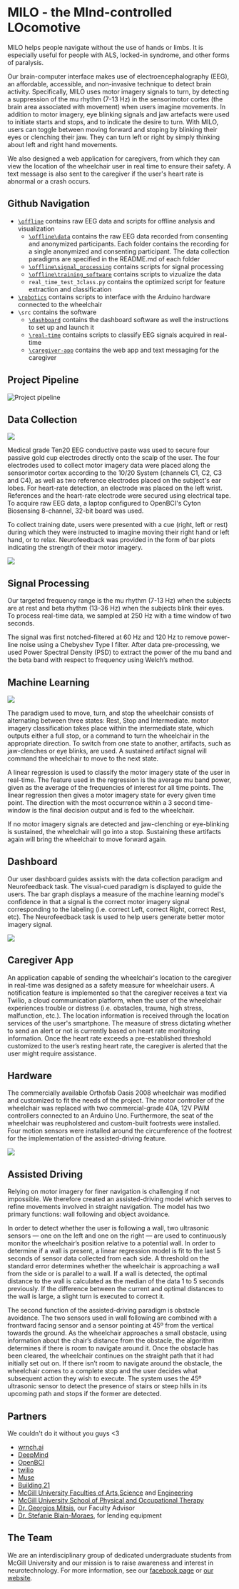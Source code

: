 # MILO - the MInd-controlled LOcomotive
MILO helps people navigate without the use of hands or limbs. It is especially useful for people with ALS, locked-in syndrome, and other forms of paralysis.

Our brain-computer interface makes use of electroencephalography (EEG), an affordable, accessible, and non-invasive technique to detect brain activity. Specifically, MILO uses motor imagery signals to turn, by detecting a suppression of the mu rhythm (7-13 Hz) in the sensorimotor cortex (the brain area associated with movement) when users imagine movements. In addition to motor imagery, eye blinking signals and jaw artefacts were used to initiate starts and stops, and to indicate the desire to turn. With MILO, users can toggle between moving forward and stoping by blinking their eyes or clenching their jaw. They can turn left or right by simply thinking about left and right hand movements.

We also designed a web application for caregivers, from which they can view the location of the wheelchair user in real time to ensure their safety. A text message is also sent to the caregiver if the user's heart rate is abnormal or a crash occurs.

## Github Navigation
- [`\offline`](https://github.com/NTX-McGill/NeuroTechX-McGill-2019/tree/master/offline/) contains raw EEG data and scripts for offline analysis and visualization
	- [`\offline\data`](https://github.com/NTX-McGill/NeuroTechX-McGill-2019/tree/master/offline/data) contains the raw EEG data recorded from consenting and anonymized participants. Each folder contains the recording for a single anonymized and consenting participant. The data collection paradigms are specified in the README.md of each folder
	- [`\offline\signal_processing`](https://github.com/NTX-McGill/NeuroTechX-McGill-2019/tree/master/offline/signal_processing) contains scripts for signal processing
	- [`\offline\training_software`](https://github.com/NTX-McGill/NeuroTechX-McGill-2019/tree/master/offline/training_software) contains scripts to vizualize the data
	- `real_time_test_3class.py` contains the optimized script for feature extraction and classification
- [`\robotics`](https://github.com/NTX-McGill/NeuroTechX-McGill-2019/tree/master/robotics) contains scripts to interface with the Arduino hardware connected to the wheelchair
- `\src` contains the software
	- [`\dashboard`](https://github.com/NTX-McGill/NeuroTechX-McGill-2019/tree/master/src/dashboard) contains the dashboard software as well the instructions to set up and launch it
	- [`\real-time`](https://github.com/NTX-McGill/NeuroTechX-McGill-2019/tree/master/src/real-time) contains scripts to classify EEG signals acquired in real-time
	- [`\caregiver-app`](https://github.com/NTX-McGill/NeuroTechX-McGill-2019/tree/master/src/caregiver-app) contains the web app and text messaging for the caregiver

## Project Pipeline
![Project pipeline](/figures/Fig1%20(1).png)

## Data Collection

![](/figures/Fig2.jpg)

Medical grade Ten20 EEG conductive paste was used to secure four passive gold cup electrodes directly onto the scalp of the user. The four electrodes used to collect motor imagery data were placed along the sensorimotor cortex according to the 10/20 System (channels C1, C2, C3 and C4), as well as two reference electrodes placed on the subject's ear lobes. For heart-rate detection, an electrode was placed on the left wrist. References and the heart-rate electrode were secured using electrical tape. To acquire raw EEG data, a laptop configured to OpenBCI's Cyton Biosensing 8-channel, 32-bit board was used.

To collect training date, users were presented with a cue (right, left or rest) during which they were instructed to imagine moving their right hand or left hand, or to relax. Neurofeedback was provided in the form of bar plots indicating the strength of their motor imagery.

![](/figures/Fig3%20(1).png)

## Signal Processing
Our targeted frequency range is the mu rhythm (7-13 Hz) when the subjects are at rest and beta rhythm (13-36 Hz) when the subjects blink their eyes. To process real-time data, we sampled at 250 Hz with a time window of two seconds.

The signal was first notched-filtered at 60 Hz and 120 Hz to remove power-line noise using a Chebyshev Type I filter. After data pre-processing, we used Power Spectral Density (PSD) to extract the power of the mu band and the beta band with respect to frequency using Welch’s method.

## Machine Learning

![](/figures/Fig5.png)

The paradigm used to move, turn, and stop the wheelchair consists of alternating between three states: Rest, Stop and Intermediate. motor imagery classification takes place within the intermediate state, which outputs either a full stop, or a command to turn the wheelchair in the appropriate direction. To switch from one state to another, artifacts, such as jaw-clenches or eye blinks, are used. A sustained artifact signal will command the wheelchair to move to the next state.

A linear regression is used to classify the motor imagery state of the user in real-time. The feature used in the regression is the average mu band power, given as the average of the frequencies of interest for all time points. The linear regression then gives a motor imagery state for every given time point. The direction with the most occurrence within a 3 second time-window is the final decision output and is fed to the wheelchair.

If no motor imagery signals are detected and jaw-clenching or eye-blinking is sustained, the wheelchair will go into a stop. Sustaining these artifacts again will bring the wheelchair to move forward again.

## Dashboard
Our user dashboard guides assists with the data collection paradigm and Neurofeedback task. The visual-cued paradigm is displayed to guide the users. The bar graph displays a measure of the machine learning model's confidence in that a signal is the correct motor imagery signal corresponding to the labeling (i.e. correct Left, correct Right, correct Rest, etc). The Neurofeedback task is used to help users generate better motor imagery signal.

![](/figures/Fig4.png)

## Caregiver App
An application capable of sending the wheelchair's location to the caregiver in real-time was designed as a safety measure for wheelchair users. A notification feature is implemented so that the caregiver receives a text via Twilio, a cloud communication platform, when the user of the wheelchair experiences trouble or distress (i.e. obstacles, trauma, high stress, malfunction, etc.). The location information is received through the location services of the user's smartphone. The measure of stress dictating whether to send an alert or not is currently based on heart rate monitoring information. Once the heart rate exceeds a pre-established threshold customized to the user’s resting heart rate, the caregiver is alerted that the user might require assistance.  

## Hardware
The commercially available Orthofab Oasis 2008 wheelchair was modified and customized to fit the needs of the project. The motor controller of the wheelchair was replaced with two commercial-grade 40A, 12V PWM controllers connected to an Arduino Uno. Furthermore, the seat of the wheelchair was reupholstered and custom-built footrests were installed. Four motion sensors were installed around the circumference of the footrest for the implementation of the assisted-driving feature.

![](/figures/Fig6.png)

## Assisted Driving
Relying on motor imagery for finer navigation is challenging if not impossible. We therefore created an assisted-driving model which serves to refine movements involved in straight navigation. The model has two primary functions: wall following and object avoidance.

In order to detect whether the user is following a wall, two ultrasonic sensors — one on the left and one on the right — are used to continuously monitor the wheelchair’s position relative to a potential wall. In order to determine if a wall is present, a linear regression model is fit to the last 5 seconds of sensor data collected from each side. A threshold on the standard error determines whether the wheelchair is approaching a wall from the side or is parallel to a wall. If a wall is detected, the optimal distance to the wall is calculated as the median of the data 1 to 5 seconds previously. If the difference between the current and optimal distances to the wall is large, a slight turn is executed to correct it.

The second function of the assisted-driving paradigm is obstacle avoidance. The two sensors used in wall following are combined with a frontward facing sensor and a sensor pointing at 45º from the vertical towards the ground. As the wheelchair approaches a small obstacle, using information about the chair’s distance from the obstacle, the algorithm determines if there is room to navigate around it. Once the obstacle has been cleared, the wheelchair continues on the straight path that it had initially set out on. If there isn’t room to navigate around the obstacle, the wheelchair comes to a complete stop and the user decides what subsequent action they wish to execute. The system uses the 45º ultrasonic sensor to detect the presence of stairs or steep hills in its upcoming path and stops if the former are detected.

## Partners
We couldn't do it without you guys <3
* [wrnch.ai](https://wrnch.ai/)
* [DeepMind](https://deepmind.com/)
* [OpenBCI](https://openbci.com/)
* [twilio](https://www.twilio.com/)
* [Muse](https://choosemuse.com/)
* [Building 21](https://building21.ca/)
* [McGill University Faculties of Arts](https://www.mcgill.ca/arts/),[Science](https://www.mcgill.ca/science/) and [Engineering](https://www.mcgill.ca/engineering/)
* [McGill University School of Physical and Occupational Therapy](https://www.mcgill.ca/spot/)
* [Dr. Georgios Mitsis](https://www.mcgill.ca/bioengineering/people/faculty/georgios-mitsis), our Faculty Advisor
* [Dr. Stefanie Blain-Moraes](https://www.mcgill.ca/spot/stefanie-blain-moraes), for lending equipment

## The Team
We are an interdisciplinary group of dedicated undergraduate students from McGill University and our mission is to raise awareness and interest in neurotechnology.
For more information, see our [facebook page](https://www.facebook.com/McGillNeurotech/) or [our website](https://www.mcgillneurotech.com/).
